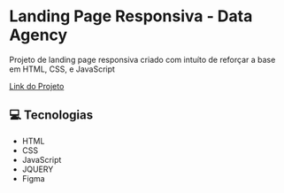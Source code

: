 <h1 style="font-weight: bold;">Landing Page Responsiva - Data Agency</h1>

<p>
    Projeto de landing page responsiva criado com intuíto de reforçar a base em HTML, CSS, e JavaScript 
</p>

<a href="https://dataagency.vercel.app">Link do Projeto</a>

<h2 id="technologies">💻 Tecnologias</h2>

- HTML
- CSS
- JavaScript
- JQUERY
- Figma
